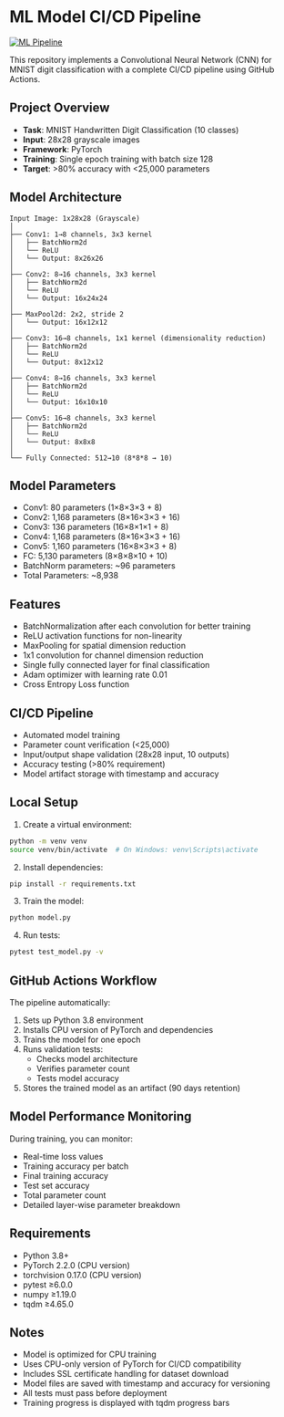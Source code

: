 # ML Model CI/CD Pipeline

[![ML Pipeline](https://github.com/<your-username>/<repository-name>/actions/workflows/ml-pipeline.yml/badge.svg)](https://github.com/<your-username>/<repository-name>/actions/workflows/ml-pipeline.yml)

This repository implements a Convolutional Neural Network (CNN) for MNIST digit classification with a complete CI/CD pipeline using GitHub Actions.

## Project Overview

- **Task**: MNIST Handwritten Digit Classification (10 classes)
- **Input**: 28x28 grayscale images
- **Framework**: PyTorch
- **Training**: Single epoch training with batch size 128
- **Target**: >80% accuracy with <25,000 parameters

## Model Architecture

```
Input Image: 1x28x28 (Grayscale)
│
├── Conv1: 1→8 channels, 3x3 kernel
│   ├── BatchNorm2d
│   └── ReLU
│   └── Output: 8x26x26
│
├── Conv2: 8→16 channels, 3x3 kernel
│   ├── BatchNorm2d
│   └── ReLU
│   └── Output: 16x24x24
│
├── MaxPool2d: 2x2, stride 2
│   └── Output: 16x12x12
│
├── Conv3: 16→8 channels, 1x1 kernel (dimensionality reduction)
│   ├── BatchNorm2d
│   └── ReLU
│   └── Output: 8x12x12
│
├── Conv4: 8→16 channels, 3x3 kernel
│   ├── BatchNorm2d
│   └── ReLU
│   └── Output: 16x10x10
│
├── Conv5: 16→8 channels, 3x3 kernel
│   ├── BatchNorm2d
│   └── ReLU
│   └── Output: 8x8x8
│
└── Fully Connected: 512→10 (8*8*8 → 10)
```

## Model Parameters
- Conv1: 80 parameters (1×8×3×3 + 8)
- Conv2: 1,168 parameters (8×16×3×3 + 16)
- Conv3: 136 parameters (16×8×1×1 + 8)
- Conv4: 1,168 parameters (8×16×3×3 + 16)
- Conv5: 1,160 parameters (16×8×3×3 + 8)
- FC: 5,130 parameters (8×8×8×10 + 10)
- BatchNorm parameters: ~96 parameters
- Total Parameters: ~8,938

## Features
- BatchNormalization after each convolution for better training
- ReLU activation functions for non-linearity
- MaxPooling for spatial dimension reduction
- 1x1 convolution for channel dimension reduction
- Single fully connected layer for final classification
- Adam optimizer with learning rate 0.01
- Cross Entropy Loss function

## CI/CD Pipeline
- Automated model training
- Parameter count verification (<25,000)
- Input/output shape validation (28x28 input, 10 outputs)
- Accuracy testing (>80% requirement)
- Model artifact storage with timestamp and accuracy

## Local Setup

1. Create a virtual environment:
```bash
python -m venv venv
source venv/bin/activate  # On Windows: venv\Scripts\activate
```

2. Install dependencies:
```bash
pip install -r requirements.txt
```

3. Train the model:
```bash
python model.py
```

4. Run tests:
```bash
pytest test_model.py -v
```

## GitHub Actions Workflow
The pipeline automatically:
1. Sets up Python 3.8 environment
2. Installs CPU version of PyTorch and dependencies
3. Trains the model for one epoch
4. Runs validation tests:
   - Checks model architecture
   - Verifies parameter count
   - Tests model accuracy
5. Stores the trained model as an artifact (90 days retention)

## Model Performance Monitoring
During training, you can monitor:
- Real-time loss values
- Training accuracy per batch
- Final training accuracy
- Test set accuracy
- Total parameter count
- Detailed layer-wise parameter breakdown

## Requirements
- Python 3.8+
- PyTorch 2.2.0 (CPU version)
- torchvision 0.17.0 (CPU version)
- pytest ≥6.0.0
- numpy ≥1.19.0
- tqdm ≥4.65.0

## Notes
- Model is optimized for CPU training
- Uses CPU-only version of PyTorch for CI/CD compatibility
- Includes SSL certificate handling for dataset download
- Model files are saved with timestamp and accuracy for versioning
- All tests must pass before deployment
- Training progress is displayed with tqdm progress bars